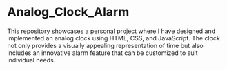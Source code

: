 # Analog_Clock_Alarm
This repository showcases a personal project where I have designed and implemented an analog clock using HTML, CSS, and JavaScript. The clock not only provides a visually appealing representation of time but also includes an innovative alarm feature that can be customized to suit individual needs.
